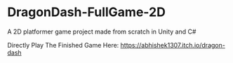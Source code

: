 # DragonDash-FullGame-2D
A 2D platformer game project made from scratch in Unity and C#

Directly Play The Finished Game Here:
https://abhishek1307.itch.io/dragon-dash
